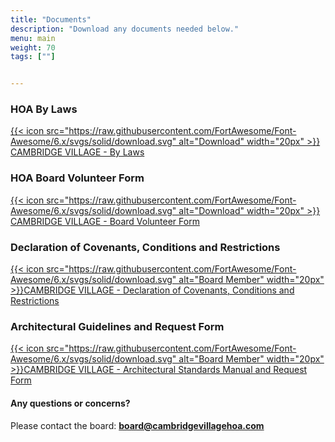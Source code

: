 ```yaml
---
title: "Documents"
description: "Download any documents needed below."
menu: main
weight: 70
tags: [""]


---
```


### HOA By Laws

[{{< icon src="https://raw.githubusercontent.com/FortAwesome/Font-Awesome/6.x/svgs/solid/download.svg" alt="Download" width="20px" >}} CAMBRIDGE VILLAGE - By Laws](/images/ByLaws.pdf)

### HOA Board Volunteer Form

[{{< icon src="https://raw.githubusercontent.com/FortAwesome/Font-Awesome/6.x/svgs/solid/download.svg" alt="Download" width="20px" >}} CAMBRIDGE VILLAGE - Board Volunteer Form](/images/HOA_Board_Volunteer_Form.docx)

### Declaration of Covenants, Conditions and Restrictions

[{{< icon src="https://raw.githubusercontent.com/FortAwesome/Font-Awesome/6.x/svgs/solid/download.svg" alt="Board Member" width="20px" >}}CAMBRIDGE VILLAGE - Declaration of Covenants, Conditions and Restrictions](/images/DCR.pdf)

### Architectural Guidelines and Request Form

[{{< icon src="https://raw.githubusercontent.com/FortAwesome/Font-Awesome/6.x/svgs/solid/download.svg" alt="Board Member" width="20px" >}}CAMBRIDGE VILLAGE - Architectural Standards Manual and Request Form](/images/ArchitecturalGuidelinesAndForm.pdf)

#### Any questions or concerns? 

Please contact the board:
__<board@cambridgevillagehoa.com>__


